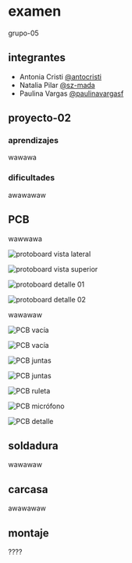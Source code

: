# examen

grupo-05

## integrantes
  - Antonia Cristi [@antocristi](https://github.com/antocristi)
  - Natalia Pilar [@sz-mada](https://github.com/sz-mada)
  - Paulina Vargas [@paulinavargasf](https://github.com/paulinavargasf)

## proyecto-02

### aprendizajes

wawawa

### dificultades

awawawaw

## PCB

wawwawa

![protoboard vista lateral](./imagenes/protoboard/tme-grupo05-protoboard-registro02.JPG)

![protoboard vista superior](./imagenes/protoboard/tme-grupo05-protoboard-registro03.JPG)

![protoboard detalle 01](./imagenes/protoboard/tme-grupo05-protoboard-registro04.JPG)

![protoboard detalle 02](./imagenes/protoboard/tme-grupo05-protoboard-registro06.JPG)

wawawaw

![PCB vacía](./imagenes/pcb/tme-grupo05-pcb-registro01.JPG)

![PCB vacía](./imagenes/pcb/tme-grupo05-pcb-registro03.JPG)

![PCB juntas](./imagenes/pcb/tme-grupo05-pcb-registro07.JPG)

![PCB juntas](./imagenes/pcb/tme-grupo05-pcb-registro08.JPG)

![PCB ruleta](./imagenes/pcb/tme-grupo05-pcb-registro04.JPG)

![PCB micrófono](./imagenes/pcb/tme-grupo05-pcb-registro10.JPG)

![PCB detalle](./imagenes/pcb/tme-grupo05-pcb-registro12.JPG)

## soldadura

wawawaw



## carcasa

awawawaw



## montaje

????

